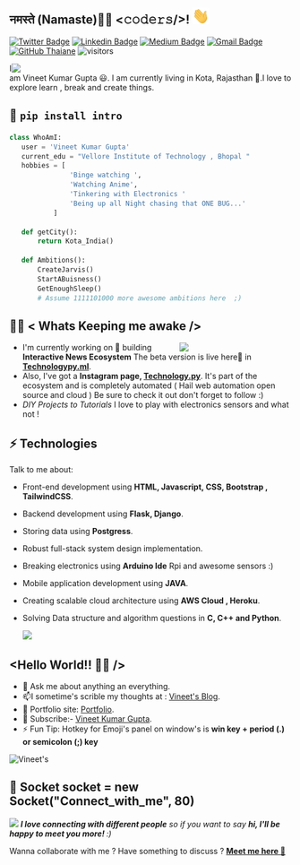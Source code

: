 <h2> नमस्ते (Namaste)🙏🏻 <𝚌𝚘𝚍𝚎𝚛𝚜/>! <img src="https://raw.githubusercontent.com/ABSphreak/ABSphreak/master/gifs/Hi.gif" width="30px"></h2>

[![Twitter Badge](https://img.shields.io/badge/-@gupta_v1n33t-1ca0f1?style=flat-square&labelColor=1ca0f1&logo=twitter&logoColor=white&link=https://twitter.com/@gupta_v1n33t)](https://twitter.com/@gupta_v1n33t) [![Linkedin Badge](https://img.shields.io/badge/-vineet-blue?style=flat-square&logo=Linkedin&logoColor=white&link=https://www.linkedin.com/in/vineet-kumar-gupta/)](https://www.linkedin.com/in/vineet-kumar-gupta/) [![Medium Badge](https://img.shields.io/badge/-@vineet-03a57a?style=flat-square&labelColor=000000&logo=Medium&link=https://medium.com/@vineet-kumar-gupta)](https://medium.com/@vineet-kumar-gupta)  [![Gmail Badge](https://img.shields.io/badge/-vk779756@gmail.com-c14438?style=flat-square&logo=Gmail&logoColor=white&link=mailto:vk779756@gmail.com)
](mailto:vk779756@gmail.com)[ 
![GitHub Thaiane](https://img.shields.io/github/followers/vineetkrgupta?label=follow&style=social)](https://github.com/vineetkrgupta)
![visitors](https://visitor-badge.glitch.me/badge?page_id=vinc3nt)

<img align='right' src='https://camo.githubusercontent.com/2daa5a3f385c1ede09c109bb121875bb7738b99dffb43683bdf272ac5dd3dd0a/68747470733a2f2f6d65646961312e67697068792e636f6d2f6d656469612f31334867774773584630616947592f67697068792e676966' width='500"'>
I am Vineet Kumar Gupta 😃. I am currently living in  Kota, Rajasthan 🏫.I love to explore learn , break and create things. 




## 📡 ```pip install intro  ```	
 ```python
 class WhoAmI:
	user = 'Vineet Kumar Gupta'
	current_edu = "Vellore Institute of Technology , Bhopal "
	hobbies = [
				'Binge watching ',
				'Watching Anime',
				'Tinkering with Electronics ' 
				'Being up all Night chasing that ONE BUG...'
			]
	
	def getCity():
		return Kota_India()
	
	def Ambitions():
		CreateJarvis()
		StartABuisness()
		GetEnoughSleep()
		# Assume 1111101000 more awesome ambitions here  ;)
 ```	
## 👩‍💻 < Whats Keeping me awake />
<img align='right' src='https://user-images.githubusercontent.com/5713670/87202985-820dcb80-c2b6-11ea-9f56-7ec461c497c3.gif' width='200"'>

* I'm currently working on 🔭 building **Interactive News Ecosystem** The beta version is live  here🌱 in **[Technologypy.ml](https://technologypy.ml/)**.
 * Also, I've got a **Instagram page, [Technology.py](https://www.youtube.com/channel/UC93iDkRpMT-RKKQ6miQn4dg)**. It's part of the ecosystem and is completely automated ( Hail web automation open source and cloud ) Be sure to check it out don't forget to follow :)
 *  *DIY Projects to Tutorials*  I love to play with electronics sensors and what not ! 

## ⚡ Technologies
Talk to me about:
- Front-end development using **HTML, Javascript, CSS, Bootstrap , TailwindCSS**.
- Backend development using **Flask, Django**.
- Storing data using **Postgress**.
- Robust full-stack system design implementation.
- Breaking electronics using  **Arduino Ide** Rpi and awesome sensors :) 
- Mobile application development using **JAVA**.
- Creating scalable cloud architecture using **AWS Cloud , Heroku**.
- Solving Data structure and algorithm questions in **C, C++ and Python**.
	

	<img src = "https://github-readme-stats.vercel.app/api/top-langs/?username=vinc3nt&layout=compact">
## <Hello World!! 🐱‍👤 />
- 💬 Ask me about anything an everything.
- 📫I sometime's scrible my thoughts at : [Vineet's Blog](https://medium.com/@vineet-kumar-gupta).
- 🎯 Portfolio site: [Portfolio](http://vinc3nt.github.io/).
- 🔔 Subscribe:- [Vineet Kumar Gupta](https://www.youtube.com/channel/UC93iDkRpMT-RKKQ6miQn4dg).
- ⚡ Fun Tip:  Hotkey for Emoji's  panel on window's is **win key + period (.) or semicolon (;) key**

![Vineet's](https://github-readme-stats.vercel.app/api?username=vineetkrgupta&hide=["issues"]&show_icons=true)

## 🚀 Socket socket = new Socket("Connect_with_me", 80)
<img src="https://media.giphy.com/media/LnQjpWaON8nhr21vNW/giphy.gif" width="60"> <em><b>I love connecting with different people</b> so if you want to say <b>hi, I'll be happy to meet you more! </b> :)</em>

Wanna collaborate with me ? Have something to discuss ?
**[Meet me here 🤝](https://calendly.com/vineetkumargupta/discussion)**



